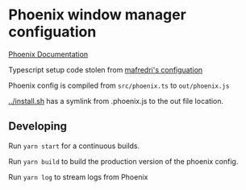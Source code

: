 # Phoenix window manager configuation

[Phoenix Documentation](https://kasper.github.io/phoenix/)

Typescript setup code stolen from [mafredri's configuation](https://github.com/mafredri/phoenix-config)

Phoenix config is compiled from `src/phoenix.ts` to `out/phoenix.js`

[../install.sh](../install.sh) has a symlink from .phoenix.js to the out file location.

## Developing

Run `yarn start` for a continuous builds.

Run `yarn build` to build the production version of the phoenix config.

Run `yarn log` to stream logs from Phoenix
